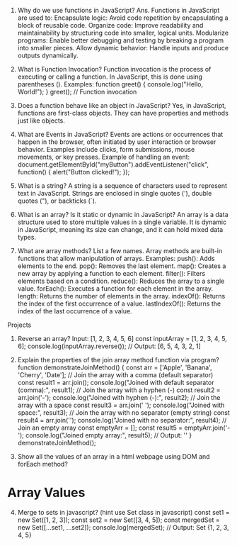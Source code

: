 1. Why do we use functions in JavaScript?
Ans. Functions in JavaScript are used to:
Encapsulate logic: Avoid code repetition by encapsulating a block of reusable code.
Organize code: Improve readability and maintainability by structuring code into smaller, logical units.
Modularize programs: Enable better debugging and testing by breaking a program into smaller pieces.
Allow dynamic behavior: Handle inputs and produce outputs dynamically.

2. What is Function Invocation?
Function invocation is the process of executing or calling a function. In JavaScript, this is done using parentheses ().
Examples:
function greet() {
    console.log("Hello, World!");
}
greet(); // Function invocation


3. Does a function behave like an object in JavaScript?
Yes, in JavaScript, functions are first-class objects. They can have properties and methods just like objects.


4. What are Events in JavaScript?
Events are actions or occurrences that happen in the browser, often initiated by user interaction or browser behavior. Examples include clicks, form submissions, mouse movements, or key presses.
Example of handling an event:
document.getElementById("myButton").addEventListener("click", function() {
    alert("Button clicked!");
});


5. What is a string?
A string is a sequence of characters used to represent text in JavaScript. Strings are enclosed in single quotes ('), double quotes ("), or backticks (`).

6. What is an array? Is it static or dynamic in JavaScript?
An array is a data structure used to store multiple values in a single variable. It is dynamic in JavaScript, meaning its size can change, and it can hold mixed data types.

7. What are array methods? List a few names.
Array methods are built-in functions that allow manipulation of arrays.
Examples:
push(): Adds elements to the end.
pop(): Removes the last element.
map(): Creates a new array by applying a function to each element.
filter(): Filters elements based on a condition.
reduce(): Reduces the array to a single value.
forEach(): Executes a function for each element in the array.
length: Returns the number of elements in the array.
indexOf(): Returns the index of the first occurrence of a value.
lastIndexOf(): Returns the index of the last occurrence of a value.

Projects

1. Reverse an array? Input: [1, 2, 3, 4, 5, 6]
const inputArray = [1, 2, 3, 4, 5, 6];
console.log(inputArray.reverse()); // Output: [6, 5, 4, 3, 2, 1]

2. Explain the properties of the join array method function via program?
function demonstrateJoinMethod() {
  const arr = ['Apple', 'Banana', 'Cherry', 'Date'];
  // Join the array with a comma (default separator)
  const result1 = arr.join();
  console.log("Joined with default separator (comma):", result1);
  // Join the array with a hyphen (-)
  const result2 = arr.join('-');
  console.log("Joined with hyphen (-):", result2);
  // Join the array with a space
  const result3 = arr.join(' ');
  console.log("Joined with space:", result3);
  // Join the array with no separator (empty string)
  const result4 = arr.join('');
  console.log("Joined with no separator:", result4);
  // Join an empty array
  const emptyArr = [];
  const result5 = emptyArr.join('-');
  console.log("Joined empty array:", result5); // Output: ''
}
demonstrateJoinMethod();

3. Show all the values of an array in a html webpage using DOM and forEach method?
<!DOCTYPE html>
<html lang="en">
<head>
    <meta charset="UTF-8">
    <meta name="viewport" content="width=device-width, initial-scale=1.0">
    <title>Display Array Values</title>
    <style>
        .array-item {
            font-size: 20px;
            margin: 5px;
        }
    </style>
</head>
<body>
    <h1>Array Values</h1>
    <div id="array-values"></div>
    <script>
        const myArray = [10, 20, 30, 40, 50];
        const container = document.getElementById('array-values');
        myArray.forEach(function(value) {
            const para = document.createElement('p');  // Create a new <p> element
            para.classList.add('array-item');  // Add a class for styling
            para.textContent = value;  // Set the text content of the <p> element to the array value
            container.appendChild(para);  // Append the <p> element to the container
        });
    </script>
</body>
</html>

4. Merge to sets in javascript? (hint use Set class in javascript)
const set1 = new Set([1, 2, 3]);
const set2 = new Set([3, 4, 5]);
const mergedSet = new Set([...set1, ...set2]);
console.log(mergedSet); // Output: Set {1, 2, 3, 4, 5}

